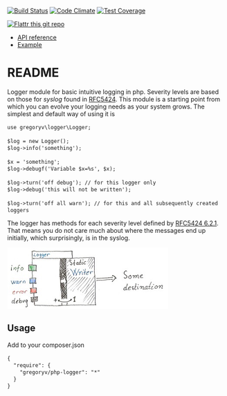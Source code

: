 [![Build Status](https://travis-ci.org/gregoryv/php-logger.svg?branch=master)](https://travis-ci.org/gregoryv/php-logger)
[![Code Climate](https://codeclimate.com/github/gregoryv/php-logger/badges/gpa.svg)](https://codeclimate.com/github/gregoryv/php-logger)
[![Test Coverage](https://codeclimate.com/github/gregoryv/php-logger/badges/coverage.svg)](https://codeclimate.com/github/gregoryv/php-logger/coverage)

[![Flattr this git repo](http://api.flattr.com/button/flattr-badge-large.png)](https://flattr.com/submit/auto?user_id=gregoryv&url=https%3A%2F%2Fgithub.com%2Fgregoryv%2Fphp-logger&title=php-logger&language=php&tags=github&category=software)

* [API reference](http://gregoryv.github.io/php-logger/api/namespace-gregoryv.logger.html)
* [Example](ExampleUsage.php)

README
======

Logger module for basic intuitive logging in php. Severity levels are based on
those for *syslog* found in [RFC5424](http://tools.ietf.org/html/rfc5424).
This module is a starting point from which you can evolve your logging needs
as your system grows. The simplest and default way of using it is

    use gregoryv\logger\Logger;

    $log = new Logger();
    $log->info('something');

    $x = 'something';
    $log->debugf('Variable $x=%s', $x);

    $log->turn('off debug'); // for this logger only
    $log->debug('this will not be written');

    $log->turn('off all warn'); // for this and all subsequently created loggers


The logger has methods for each severity level defined by [RFC5424 6.2.1](http://tools.ietf.org/html/rfc5424#section-6.2.1).
That means you do not care much about where the messages end up initially, which
surprisingly, is in the syslog.

![Design](design.jpg)

Usage
-----

Add to your composer.json

    {
      "require": {
        "gregoryv/php-logger": "*"
      }
    }

